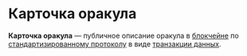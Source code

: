 # Карточка оракула

**Карточка оракула** — публичное описание оракула в [блокчейне](/ru/blockchain/blockchain.md) по [стандартизированному протоколу](/ru/ecosystem/waves-oracles/create-an-oracle-card-with-a-data-transaction.md) в виде [транзакции данных](/ru/blockchain/transaction-type/data-transaction.md).
